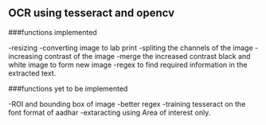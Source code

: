 ## OCR using tesseract and opencv


###functions implemented 

-resizing
-converting image to lab print
-spliting the channels of the image
-increasing contrast of the image
-merge the increased contrast black and white image to form new image
-regex to find required information in the extracted text.


###functions yet to be implemented

-ROI and bounding box of image
-better regex
-training tesseract on the font format of aadhar
-extaracting using Area of interest only.